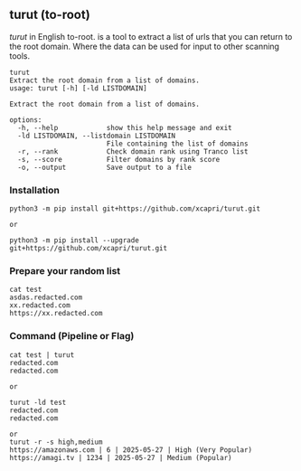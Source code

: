 ## turut (to-root)
_turut_ in English to-root. is a tool to extract a list of urls that you can return to the root domain. Where the data can be used for input to other scanning tools.

```
turut
Extract the root domain from a list of domains.
usage: turut [-h] [-ld LISTDOMAIN]

Extract the root domain from a list of domains.

options:
  -h, --help            show this help message and exit
  -ld LISTDOMAIN, --listdomain LISTDOMAIN
                        File containing the list of domains
  -r, --rank            Check domain rank using Tranco list
  -s, --score           Filter domains by rank score
  -o, --output          Save output to a file
```
### Installation
```
python3 -m pip install git+https://github.com/xcapri/turut.git

or 

python3 -m pip install --upgrade git+https://github.com/xcapri/turut.git

```

### Prepare your random list
```
cat test 
asdas.redacted.com
xx.redacted.com
https://xx.redacted.com
```

### Command (Pipeline or Flag)
```
cat test | turut
redacted.com
redacted.com

or 

turut -ld test
redacted.com
redacted.com

or 
turut -r -s high,medium
https://amazonaws.com | 6 | 2025-05-27 | High (Very Popular)
https://amagi.tv | 1234 | 2025-05-27 | Medium (Popular)
```
